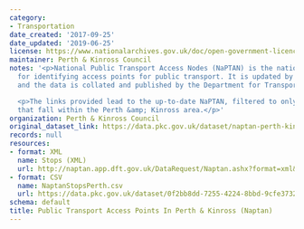 ```yaml
---
category:
- Transportation
date_created: '2017-09-25'
date_updated: '2019-06-25'
license: https://www.nationalarchives.gov.uk/doc/open-government-licence/version/3/
maintainer: Perth & Kinross Council
notes: '<p>National Public Transport Access Nodes (NaPTAN) is the national system
  for identifying access points for public transport. It is updated by local authorities
  and the data is collated and published by the Department for Transport (DfT).</p>

  <p>The links provided lead to the up-to-date NaPTAN, filtered to only include points
  that fall within the Perth &amp; Kinross area.</p>'
organization: Perth & Kinross Council
original_dataset_link: https://data.pkc.gov.uk/dataset/naptan-perth-kinross
records: null
resources:
- format: XML
  name: Stops (XML)
  url: http://naptan.app.dft.gov.uk/DataRequest/Naptan.ashx?format=xml&LA=648
- format: CSV
  name: NaptanStopsPerth.csv
  url: https://data.pkc.gov.uk/dataset/0f2bb8dd-7255-4224-8bbd-9cfe3732d1d6/resource/0ab9c888-6c26-48f6-8941-7c174b73ff76/download/naptanstopsperth.csv
schema: default
title: Public Transport Access Points In Perth & Kinross (Naptan)
---
```

